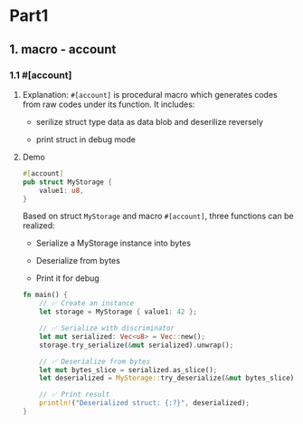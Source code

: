 # Part1

## 1. macro - account

### 1.1 #[account]

1. Explanation:
    ```#[account]``` is procedural macro which generates codes from raw codes under its function. It includes:

    - serilize struct type data as data blob and deserilize reversely

    - print struct in debug mode

2. Demo

    ```rust
    #[account]
    pub struct MyStorage {
        value1: u8,
    }
    ```

    Based on struct ```MyStorage``` and macro ```#[account]```, three functions can be realized:


    - Serialize a MyStorage instance into bytes

    - Deserialize from bytes

    - Print it for debug

    ```rust
    fn main() {
        // ✅ Create an instance
        let storage = MyStorage { value1: 42 };

        // ✅ Serialize with discriminator
        let mut serialized: Vec<u8> = Vec::new();
        storage.try_serialize(&mut serialized).unwrap();

        // ✅ Deserialize from bytes
        let mut bytes_slice = serialized.as_slice();
        let deserialized = MyStorage::try_deserialize(&mut bytes_slice).unwrap();

        // ✅ Print result
        println!("Deserialized struct: {:?}", deserialized);
    }
    ```

